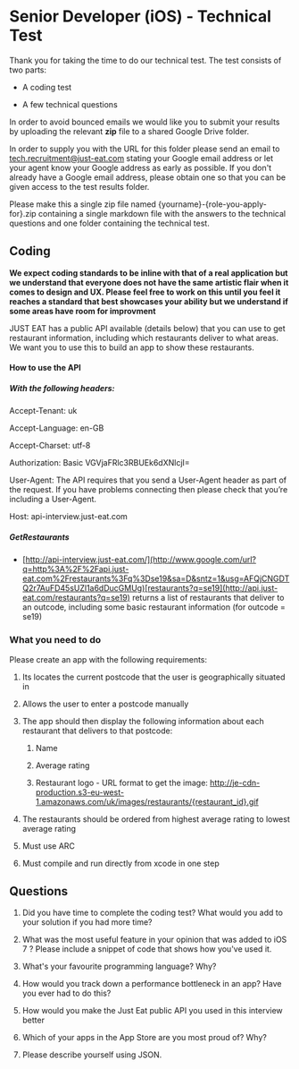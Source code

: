 # Senior Developer (iOS) - Technical Test

Thank you for taking the time to do our technical test. The test consists of two parts:

* A coding test

* A few technical questions

In order to avoid bounced emails we would like you to submit your results by uploading the relevant **zip** file to a shared Google Drive folder. 

In order to supply you with the URL for this folder please send an email to tech.recruitment@just-eat.com stating your Google email address or let your agent know your Google address as early as possible. If you don't already have a Google email address, please obtain one so that you can be given access to the test results folder. 

Please make this a single zip file named {yourname}-{role-you-apply-for}.zip containing a single markdown file with the answers to the technical questions and one folder containing the technical test.

## Coding

**We expect coding standards to be inline with that of a real application but we understand that everyone does not have the same artistic flair when it comes to design and UX. Please feel free to work on this until you feel it reaches a standard that best showcases your ability but we understand if some areas have room for improvment**

JUST EAT has a public API available (details below) that you can use to get restaurant information, including which restaurants deliver to what areas. We want you to use this to build an app to show these restaurants.

#### How to use the API

##### With the following headers:

Accept-Tenant: uk

Accept-Language: en-GB

Accept-Charset: utf-8

Authorization: Basic  VGVjaFRlc3RBUEk6dXNlcjI=

User-Agent: The API requires that you send a User-Agent header as part of the request. If you have problems connecting then please check that you’re including a User-Agent.

Host: api-interview.just-eat.com

##### GetRestaurants

* [http://api-interview.just-eat.com/](http://www.google.com/url?q=http%3A%2F%2Fapi.just-eat.com%2Frestaurants%3Fq%3Dse19&sa=D&sntz=1&usg=AFQjCNGDTQ2r7AuFD45sUZl1a6dDucGMUg)[restaurants?q=se19](http://api.just-eat.com/restaurants?q=se19) returns a list of restaurants that deliver to an outcode, including some basic restaurant information (for outcode = se19)


### What you need to do

Please create an app with the following requirements: 

1. Its locates the current postcode that the user is geographically situated in 

2. Allows the user to enter a postcode manually

3. The app should then display the following information about each restaurant that delivers to that postcode:

	1. Name

	2. Average rating

	3. Restaurant logo - URL format to get the image: http://je-cdn-production.s3-eu-west-1.amazonaws.com/uk/images/restaurants/{restaurant_id}.gif 

4. The restaurants should be ordered from highest average rating to lowest average rating 

5. Must use ARC

6. Must compile and run directly from xcode in one step

## Questions

1. Did you have time to complete the coding test? What would you add to your solution if you had more time?

2. What was the most useful feature in your opinion that was added to iOS 7 ? Please include a snippet of code that shows how you've used it.

3. What's your favourite programming language? Why?

4. How would you track down a performance bottleneck in an app? Have you ever had to do this?

5. How would you make the Just Eat public API you used in this interview better

6. Which of your apps in the App Store are you most proud of? Why?

7. Please describe yourself using JSON.
